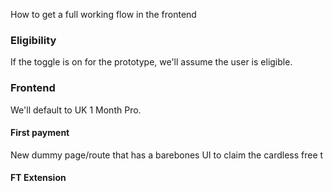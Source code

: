  How to get a full working flow in the frontend
### Eligibility
If the toggle is on for the prototype, we'll assume the user is eligible.
### Frontend
We'll default to UK 1 Month Pro.
#### First payment
New dummy page/route that has a barebones UI to claim the cardless free t
#### FT Extension
